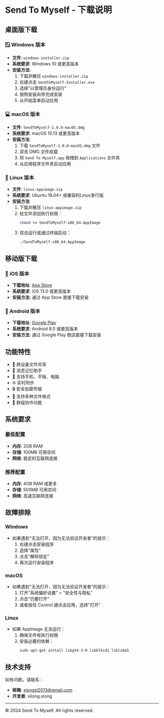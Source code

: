 # Send To Myself - 下载说明

## 桌面版下载

### 🪟 Windows 版本
- **文件**: `windows-installer.zip`
- **系统要求**: Windows 10 或更高版本
- **安装方法**:
  1. 下载并解压 `windows-installer.zip`
  2. 右键点击 `SendToMyself-Installer.exe`
  3. 选择"以管理员身份运行"
  4. 按照安装向导完成安装
  5. 从开始菜单启动应用

### 💻 macOS 版本
- **文件**: `SendToMyself-1.0.0-macOS.dmg`
- **系统要求**: macOS 10.13 或更高版本
- **安装方法**:
  1. 下载 `SendToMyself-1.0.0-macOS.dmg` 文件
  2. 双击 DMG 文件挂载
  3. 将 `Send To Myself.app` 拖拽到 `Applications` 文件夹
  4. 从应用程序文件夹启动应用

### 🐧 Linux 版本
- **文件**: `linux-appimage.zip`
- **系统要求**: Ubuntu 18.04+ 或兼容的Linux发行版
- **安装方法**:
  1. 下载并解压 `linux-appimage.zip`
  2. 给文件添加执行权限：
     ```bash
     chmod +x SendToMyself-x86_64.AppImage
     ```
  3. 双击运行或通过终端启动：
     ```bash
     ./SendToMyself-x86_64.AppImage
     ```

## 移动版下载

### 📱 iOS 版本
- **下载地址**: [App Store](https://apps.apple.com/app/send-to-myself/id1234567890)
- **系统要求**: iOS 13.0 或更高版本
- **安装方法**: 通过 App Store 直接下载安装

### 🤖 Android 版本
- **下载地址**: [Google Play](https://play.google.com/store/apps/details?id=com.sendtomyself.app)
- **系统要求**: Android 8.0 或更高版本
- **安装方法**: 通过 Google Play 商店直接下载安装

## 功能特性

- 🔄 跨设备文件共享
- 💬 消息记忆助手
- 📱 支持手机、平板、电脑
- 🌐 实时同步
- 🔒 安全加密传输
- 📁 支持多种文件格式
- 👥 群组协作功能

## 系统要求

### 最低配置
- **内存**: 2GB RAM
- **存储**: 100MB 可用空间
- **网络**: 稳定的互联网连接

### 推荐配置
- **内存**: 4GB RAM 或更多
- **存储**: 500MB 可用空间
- **网络**: 高速互联网连接

## 故障排除

### Windows
- 如果遇到"无法打开，因为无法验证开发者"的提示：
  1. 右键点击安装程序
  2. 选择"属性"
  3. 点击"解除锁定"
  4. 再次运行安装程序

### macOS
- 如果遇到"无法打开，因为无法验证开发者"的提示：
  1. 打开"系统偏好设置" > "安全性与隐私"
  2. 点击"仍要打开"
  3. 或者按住 Control 键点击应用，选择"打开"

### Linux
- 如果 AppImage 无法运行：
  1. 确保文件有执行权限
  2. 安装必要的依赖：
     ```bash
     sudo apt-get install libgtk-3-0 libblkid1 liblzma5
     ```

## 技术支持

如有问题，请联系：
- **邮箱**: xiongsl2013@gmail.com
- **开发者**: silong.xiong

---

© 2024 Send To Myself. All rights reserved.